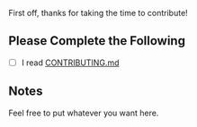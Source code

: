 First off, thanks for taking the time to contribute!

## Please Complete the Following

- [ ] I read [CONTRIBUTING.md](https://github.com/Cyclenerd/google-cloud-litellm-proxy/blob/master/CONTRIBUTING.md)

## Notes

Feel free to put whatever you want here.